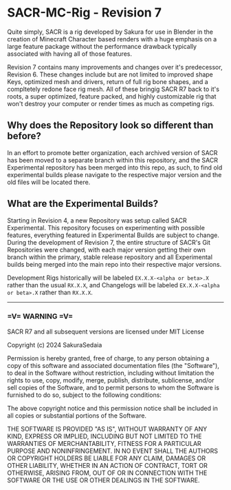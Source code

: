 # SACR-MC-Rig - Revision 7

Quite simply, SACR is a rig developed by Sakura for use in Blender in the creation of Minecraft Character based renders with a huge emphasis on a large feature package without the performance drawback typically associated with having all of those features.

Revision 7 contains many improvements and changes over it's predecessor, Revision 6. These changes include but are not limited to improved shape Keys, optimized mesh and drivers, return of full rig bone shapes, and a compltetely redone face rig mesh. All of these bringig SACR R7 back to it's roots, a super optimized, feature packed, and highly customizable rig that won't destroy your computer or render times as much as competing rigs.

## Why does the Repository look so different than before?

In an effort to promote better organization, each archived version of SACR has been moved to a separate branch within this repository, and the SACR Experimental repository has been merged into this repo, as such, to find old experimental builds please navigate to the respective major version and the old files will be located there.

## What are the Experimental Builds?

Starting in Revision 4, a new Repository was setup called SACR Experimental. This repository focuses on experimenting with possible features, everything featured in Experimental Builds are subject to change. During the development of Revision 7, the entire structure of SACR's Git Repositories were changed, with each major version getting their own branch within the primary, stable release repository and all Experimental builds being merged into the main repo into their respective major versions.

Development Rigs historically will be labeled `EX.X.X-<alpha or beta>.X` rather than the usual `RX.X.X`, and Changelogs will be labeled `EX.X.X-<alpha or beta>.X` rather than `RX.X.X`.

-----

### =V= WARNING =V=

SACR R7 and all subsequent versions are licensed under MIT License

Copyright (c) 2024 SakuraSedaia

Permission is hereby granted, free of charge, to any person obtaining a copy
of this software and associated documentation files (the "Software"), to deal
in the Software without restriction, including without limitation the rights
to use, copy, modify, merge, publish, distribute, sublicense, and/or sell
copies of the Software, and to permit persons to whom the Software is
furnished to do so, subject to the following conditions:

The above copyright notice and this permission notice shall be included in all
copies or substantial portions of the Software.

THE SOFTWARE IS PROVIDED "AS IS", WITHOUT WARRANTY OF ANY KIND, EXPRESS OR
IMPLIED, INCLUDING BUT NOT LIMITED TO THE WARRANTIES OF MERCHANTABILITY,
FITNESS FOR A PARTICULAR PURPOSE AND NONINFRINGEMENT. IN NO EVENT SHALL THE
AUTHORS OR COPYRIGHT HOLDERS BE LIABLE FOR ANY CLAIM, DAMAGES OR OTHER
LIABILITY, WHETHER IN AN ACTION OF CONTRACT, TORT OR OTHERWISE, ARISING FROM,
OUT OF OR IN CONNECTION WITH THE SOFTWARE OR THE USE OR OTHER DEALINGS IN THE
SOFTWARE.